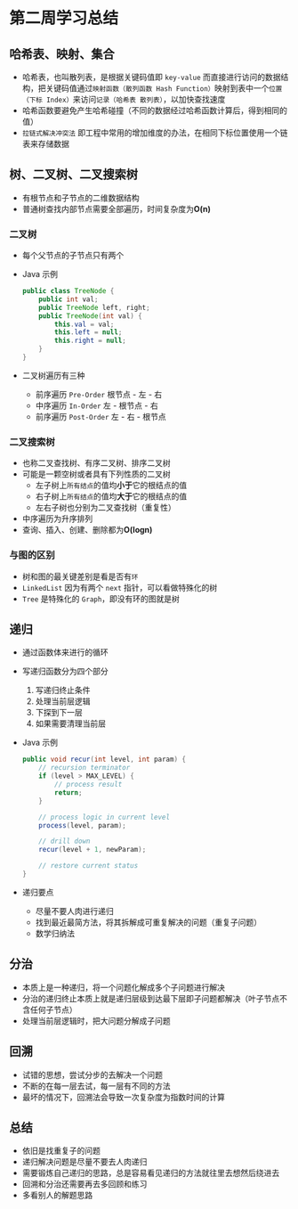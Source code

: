# 第二周学习总结

## 哈希表、映射、集合

- 哈希表，也叫散列表，是根据关键码值即 `key-value` 而直接进行访问的数据结构，把关键码值通过`映射函数（散列函数 Hash Function）`映射到表中一个`位置（下标 Index）`来访问`记录（哈希表 散列表）`，以加快查找速度
- 哈希函数要避免产生哈希碰撞（不同的数据经过哈希函数计算后，得到相同的值）
- `拉链式解决冲突法` 即工程中常用的增加维度的办法，在相同下标位置使用一个链表来存储数据

## 树、二叉树、二叉搜索树

- 有根节点和子节点的二维数据结构
- 普通树查找内部节点需要全部遍历，时间复杂度为**O(n)**

### 二叉树

- 每个父节点的子节点只有两个
- Java 示例

    ```java
    public class TreeNode {
        public int val;
        public TreeNode left, right;
        public TreeNode(int val) {
            this.val = val;
            this.left = null;
            this.right = null;
        }
    }
    ```

- 二叉树遍历有三种
  - 前序遍历 `Pre-Order` 根节点 - 左 - 右
  - 中序遍历 `In-Order` 左 - 根节点 - 右
  - 前序遍历 `Post-Order` 左 - 右 - 根节点

### 二叉搜索树

- 也称二叉查找树、有序二叉树、排序二叉树
- 可能是一颗空树或者具有下列性质的二叉树
  - 左子树上`所有结点`的值均**小于**它的根结点的值
  - 右子树上`所有结点`的值均**大于**它的根结点的值
  - 左右子树也分别为二叉查找树（重复性）
- 中序遍历为升序排列
- 查询、插入、创建、删除都为**O(logn)**

### 与图的区别

- 树和图的最关键差别是看是否有`环`
- `LinkedList` 因为有两个 `next` 指针，可以看做特殊化的树
- `Tree` 是特殊化的 `Graph`，即没有环的图就是树

## 递归

- 通过函数体来进行的循环
- 写递归函数分为四个部分
  1. 写递归终止条件
  2. 处理当前层逻辑
  3. 下探到下一层
  4. 如果需要清理当前层
- Java 示例

    ```java
    public void recur(int level, int param) {
        // recursion terminator
        if (level > MAX_LEVEL) {
            // process result
            return;
        }

        // process logic in current level
        process(level, param);

        // drill down
        recur(level + 1, newParam);

        // restore current status
    }
    ```

- 递归要点
  - 尽量不要人肉进行递归
  - 找到最近最简方法，将其拆解成可重复解决的问题（重复子问题）
  - 数学归纳法

## 分治

- 本质上是一种递归，将一个问题化解成多个子问题进行解决
- 分治的递归终止本质上就是递归层级到达最下层即子问题都解决（叶子节点不含任何子节点）
- 处理当前层逻辑时，把大问题分解成子问题

## 回溯

- 试错的思想，尝试分步的去解决一个问题
- 不断的在每一层去试，每一层有不同的方法
- 最坏的情况下，回溯法会导致一次复杂度为指数时间的计算

## 总结

- 依旧是找重复子的问题
- 递归解决问题是尽量不要去人肉递归
- 需要锻炼自己递归的思路，总是容易看见递归的方法就往里去想然后绕进去
- 回溯和分治还需要再去多回顾和练习
- 多看别人的解题思路
